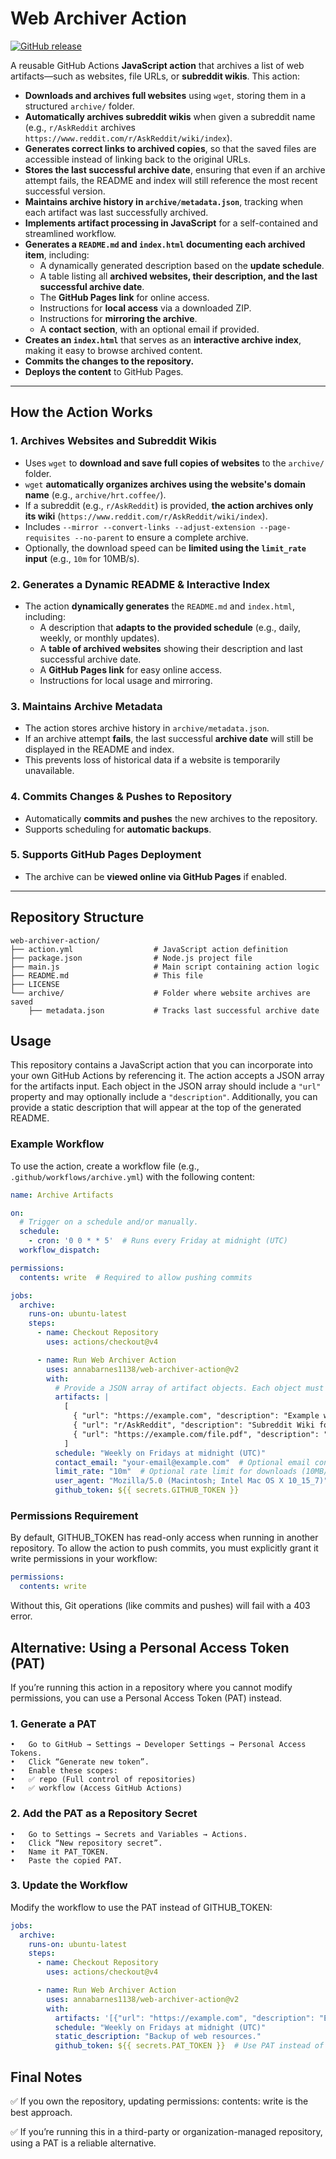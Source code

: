# Web Archiver Action

[![GitHub release](https://img.shields.io/github/v/release/annabarnes1138/web-archiver-action)](https://github.com/annabarnes1138/web-archiver-action/releases)

A reusable GitHub Actions **JavaScript action** that archives a list of web artifacts—such as websites, file URLs, or **subreddit wikis**. This action:
- **Downloads and archives full websites** using `wget`, storing them in a structured `archive/` folder.
- **Automatically archives subreddit wikis** when given a subreddit name (e.g., `r/AskReddit` archives `https://www.reddit.com/r/AskReddit/wiki/index`).
- **Generates correct links to archived copies**, so that the saved files are accessible instead of linking back to the original URLs.
- **Stores the last successful archive date**, ensuring that even if an archive attempt fails, the README and index will still reference the most recent successful version.
- **Maintains archive history in `archive/metadata.json`**, tracking when each artifact was last successfully archived.
- **Implements artifact processing in JavaScript** for a self-contained and streamlined workflow.
- **Generates a `README.md` and `index.html` documenting each archived item**, including:
  - A dynamically generated description based on the **update schedule**.
  - A table listing all **archived websites, their description, and the last successful archive date**.
  - The **GitHub Pages link** for online access.
  - Instructions for **local access** via a downloaded ZIP.
  - Instructions for **mirroring the archive**.
  - A **contact section**, with an optional email if provided.
- **Creates an `index.html`** that serves as an **interactive archive index**, making it easy to browse archived content.
- **Commits the changes to the repository.**
- **Deploys the content** to GitHub Pages.

---

## **How the Action Works**
### **1. Archives Websites and Subreddit Wikis**
- Uses `wget` to **download and save full copies of websites** to the `archive/` folder.
- `wget` **automatically organizes archives using the website's domain name** (e.g., `archive/hrt.coffee/`).
- If a subreddit (e.g., `r/AskReddit`) is provided, **the action archives only its wiki** (`https://www.reddit.com/r/AskReddit/wiki/index`).
- Includes `--mirror --convert-links --adjust-extension --page-requisites --no-parent` to ensure a complete archive.
- Optionally, the download speed can be **limited using the `limit_rate` input** (e.g., `10m` for 10MB/s).

### **2. Generates a Dynamic README & Interactive Index**
- The action **dynamically generates** the `README.md` and `index.html`, including:
  - A description that **adapts to the provided schedule** (e.g., daily, weekly, or monthly updates).
  - A **table of archived websites** showing their description and last successful archive date.
  - A **GitHub Pages link** for easy online access.
  - Instructions for local usage and mirroring.

### **3. Maintains Archive Metadata**
- The action stores archive history in `archive/metadata.json`.
- If an archive attempt **fails**, the last successful **archive date** will still be displayed in the README and index.
- This prevents loss of historical data if a website is temporarily unavailable.

### **4. Commits Changes & Pushes to Repository**
- Automatically **commits and pushes** the new archives to the repository.
- Supports scheduling for **automatic backups**.

### **5. Supports GitHub Pages Deployment**
- The archive can be **viewed online via GitHub Pages** if enabled.

---

## **Repository Structure**
```plaintext
web-archiver-action/
├── action.yml                  # JavaScript action definition
├── package.json                # Node.js project file
├── main.js                     # Main script containing action logic
├── README.md                   # This file
├── LICENSE
└── archive/                    # Folder where website archives are saved
    ├── metadata.json           # Tracks last successful archive date
```

## Usage

This repository contains a JavaScript action that you can incorporate into your own GitHub Actions by referencing it. The action accepts a JSON array for the artifacts input. Each object in the JSON array should include a `"url"` property and may optionally include a `"description"`. Additionally, you can provide a static description that will appear at the top of the generated README.

### Example Workflow
To use the action, create a workflow file (e.g., `.github/workflows/archive.yml`) with the following content:

```yaml
name: Archive Artifacts

on:
  # Trigger on a schedule and/or manually.
  schedule:
    - cron: '0 0 * * 5'  # Runs every Friday at midnight (UTC)
  workflow_dispatch:

permissions:
  contents: write  # Required to allow pushing commits

jobs:
  archive:
    runs-on: ubuntu-latest
    steps:
      - name: Checkout Repository
        uses: actions/checkout@v4

      - name: Run Web Archiver Action
        uses: annabarnes1138/web-archiver-action@v2
        with:
          # Provide a JSON array of artifact objects. Each object must include a "url" and may include a "description".
          artifacts: |
            [
              { "url": "https://example.com", "description": "Example website" },
              { "url": "r/AskReddit", "description": "Subreddit Wiki for AskReddit" },
              { "url": "https://example.com/file.pdf", "description": "Sample PDF document" }
            ]
          schedule: "Weekly on Fridays at midnight (UTC)"
          contact_email: "your-email@example.com"  # Optional email contact
          limit_rate: "10m"  # Optional rate limit for downloads (10MB/s)
          user_agent: "Mozilla/5.0 (Macintosh; Intel Mac OS X 10_15_7)" # Optional
          github_token: ${{ secrets.GITHUB_TOKEN }}
```

### Permissions Requirement
By default, GITHUB_TOKEN has read-only access when running in another repository.
To allow the action to push commits, you must explicitly grant it write permissions in your workflow:

```yaml
permissions:
  contents: write
```
Without this, Git operations (like commits and pushes) will fail with a 403 error.

## Alternative: Using a Personal Access Token (PAT)

If you’re running this action in a repository where you cannot modify permissions, you can use a Personal Access Token (PAT) instead.

### 1. Generate a PAT
	•	Go to GitHub → Settings → Developer Settings → Personal Access Tokens.
	•	Click “Generate new token”.
	•	Enable these scopes:
	•	✅ repo (Full control of repositories)
	•	✅ workflow (Access GitHub Actions)

### 2. Add the PAT as a Repository Secret
	•	Go to Settings → Secrets and Variables → Actions.
	•	Click “New repository secret”.
	•	Name it PAT_TOKEN.
	•	Paste the copied PAT.

### 3. Update the Workflow

Modify the workflow to use the PAT instead of GITHUB_TOKEN:

```yaml
jobs:
  archive:
    runs-on: ubuntu-latest
    steps:
      - name: Checkout Repository
        uses: actions/checkout@v4

      - name: Run Web Archiver Action
        uses: annabarnes1138/web-archiver-action@v2
        with:
          artifacts: '[{"url": "https://example.com", "description": "Example website"}]'
          schedule: "Weekly on Fridays at midnight (UTC)"
          static_description: "Backup of web resources."
          github_token: ${{ secrets.PAT_TOKEN }}  # Use PAT instead of GITHUB_TOKEN
```

## Final Notes

✅ If you own the repository, updating permissions: contents: write is the best approach.

✅ If you’re running this in a third-party or organization-managed repository, using a PAT is a reliable alternative.